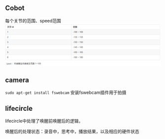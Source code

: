 ## Cobot

每个关节的范围、speed范围
![alt text](img_readme/image.png)

## camera

`sudo apt-get install fswebcam` 安装fswebcam插件用于拍摄


## lifecircle
lifecircle中处理了唤醒前唤醒后的逻辑，

唤醒后的处理状态：录音中，思考中，播放结果，以及相应的硬件状态









